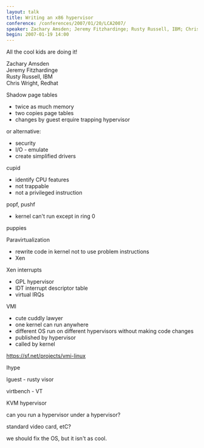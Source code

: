 ```yaml
---
layout: talk
title: Writing an x86 hypervisor
conference: /conferences/2007/01/20/LCA2007/
speaker: Zachary Amsden; Jeremy Fitzhardinge; Rusty Russell, IBM; Chris Wright, Redhat
begin: 2007-01-19 14:00
---
```

All the cool kids are doing it!

Zachary Amsden  
Jeremy Fitzhardinge  
Rusty Russell, IBM  
Chris Wright, Redhat

Shadow page tables

* twice as much memory
* two copies page tables
* changes by guest erquire trapping hypervisor

or alternative:

* security
* I/O - emulate
* create simplified drivers

cupid

* identify CPU features
* not trappable
* not a privileged instruction

popf, pushf

* kernel can't run except in ring 0

puppies

Paravirtualization

* rewrite code in kernel not to use problem instructions
* Xen

Xen interrupts

* GPL hypervisor
* IDT interrupt descriptor table
* virtual IRQs

VMI

* cute cuddly lawyer
* one kernel can run anywhere
* different OS run on different hypervisors without making code changes
* published by hypervisor
* called by kernel

<https://sf.net/projects/vmi-linux>

lhype

lguest - rusty visor

virtbench - VT

KVM hypervisor

can you run a hypervisor under a hypervisor?

standard video card, etC?

we should fix the OS, but it isn't as cool.
